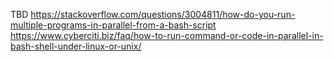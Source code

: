 TBD
https://stackoverflow.com/questions/3004811/how-do-you-run-multiple-programs-in-parallel-from-a-bash-script
https://www.cyberciti.biz/faq/how-to-run-command-or-code-in-parallel-in-bash-shell-under-linux-or-unix/
